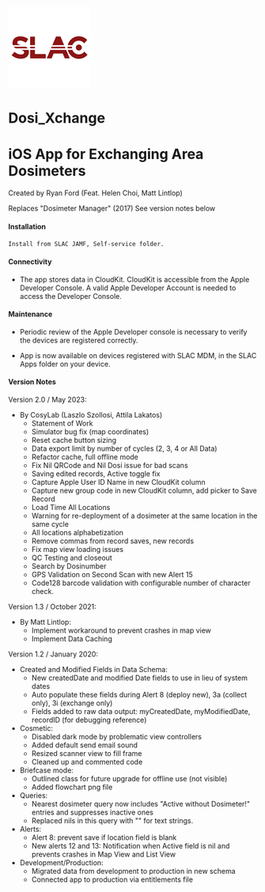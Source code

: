 

![Logo](/Images/WhiteLogo.png)




# Dosi_Xchange


# iOS App for Exchanging Area Dosimeters

Created by Ryan Ford (Feat. Helen Choi, Matt Lintlop)

Replaces "Dosimeter Manager" (2017)
See version notes below

#### Installation

```
Install from SLAC JAMF, Self-service folder.
```
#### Connectivity

* The app stores data in CloudKit.  CloudKit is accessible from the Apple Developer Console.  A valid Apple Developer Account is needed to access the Developer Console.

#### Maintenance

* Periodic review of the Apple Developer console is necessary to verify the devices are registered correctly. 

* App is now available on devices registered with SLAC MDM, in the SLAC Apps folder on your device.

#### Version Notes

Version 2.0 / May 2023:
* By CosyLab (Laszlo Szollosi, Attila Lakatos)
  - Statement of Work
  - Simulator bug fix (map coordinates)
  - Reset cache button sizing
  - Data export limit by number of cycles (2, 3, 4 or All Data)
  - Refactor cache, full offline mode
  - Fix Nil QRCode and Nil Dosi issue for bad scans
  - Saving edited records, Active toggle fix
  - Capture Apple User ID Name in new CloudKit column
  - Capture new group code in new CloudKit column, add picker to Save Record
  - Load Time All Locations
  - Warning for re-deployment of a dosimeter at the same location in the same cycle
  - All locations alphabetization
  - Remove commas from record saves, new records
  - Fix map view loading issues
  - QC Testing and closeout
  - Search by Dosinumber
  - GPS Validation on Second Scan with new Alert 15
  - Code128 barcode validation with configurable number of character check.


Version 1.3 / October 2021:
* By Matt Lintlop:
  - Implement workaround to prevent crashes in map view
  - Implement Data Caching

Version 1.2 / January 2020:
* Created and Modified Fields in Data Schema:
  - New createdDate and modified Date fields to use in lieu of system dates
  - Auto populate these fields during Alert 8 (deploy new), 3a (collect only), 3i (exchange only)
  - Fields added to raw data output:  myCreatedDate, myModifiedDate, recordID (for debugging reference)
* Cosmetic:
  - Disabled dark mode by problematic view controllers
  - Added default send email sound
  - Resized scanner view to fill frame
  - Cleaned up and commented code
* Briefcase mode:  
  - Outlined class for future upgrade for offline use (not visible)
  - Added flowchart png file
* Queries:
  - Nearest dosimeter query now includes "Active without Dosimeter!" entries and suppresses inactive ones
  - Replaced nils in this query with "" for text strings.
* Alerts:
  - Alert 8:  prevent save if location field is blank
  - New alerts 12 and 13:  Notification when Active field is nil and prevents crashes in Map View and List View
* Development/Production:
  - Migrated data from development to production in new schema
  - Connected app to production via entitlements file


